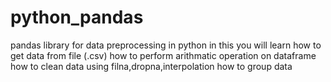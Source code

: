 # python_pandas
pandas library for data preprocessing in python
in this you will learn how to get data from file (.csv)
how to perform arithmatic operation on dataframe
how to clean data using filna,dropna,interpolation
how to group data
